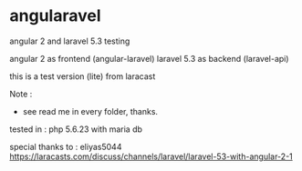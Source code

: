 # angularavel
angular 2 and laravel 5.3 testing

angular 2 as frontend (angular-laravel)
laravel 5.3 as backend (laravel-api)

this is a test version (lite) from laracast

Note :
- see read me in every folder, thanks.

tested in : php 5.6.23 with maria db 

special thanks to :
eliyas5044
https://laracasts.com/discuss/channels/laravel/laravel-53-with-angular-2-1